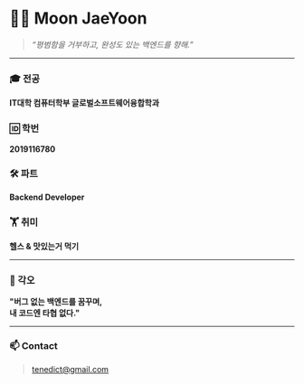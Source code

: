 # 👨‍💻 Moon JaeYoon

> _“평범함을 거부하고, 완성도 있는 백엔드를 향해.”_

---

### 🎓 전공  
**IT대학 컴퓨터학부 글로벌소프트웨어융합학과**

### 🆔 학번  
**2019116780**

### 🛠️ 파트  
**Backend Developer**

### 🏋️ 취미  
**헬스 & 맛있는거 먹기**

---

### 💬 각오  
**"버그 없는 백엔드를 꿈꾸며,  
내 코드엔 타협 없다."**

---

### 📫 Contact  
> tenedict@gmail.com
